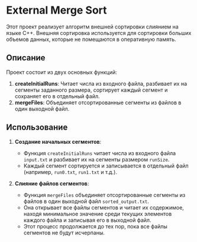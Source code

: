 # External Merge Sort

Этот проект реализует алгоритм внешней сортировки слиянием на языке C++. Внешняя сортировка используется для сортировки больших объемов данных, которые не помещаются в оперативную память.

## Описание

Проект состоит из двух основных функций:
1. **createInitialRuns**: Читает числа из входного файла, разбивает их на сегменты заданного размера, сортирует каждый сегмент и сохраняет его в отдельный файл.
2. **mergeFiles**: Объединяет отсортированные сегменты из файлов в один выходной файл.

## Использование

1. **Создание начальных сегментов**:
   - Функция `createInitialRuns` читает числа из входного файла `input.txt` и разбивает их на сегменты размером `runSize`.
   - Каждый сегмент сортируется и записывается в отдельный файл (например, `run0.txt`, `run1.txt` и т.д.).

2. **Слияние файлов сегментов**:
   - Функция `mergeFiles` объединяет отсортированные сегменты из файлов в один выходной файл `sorted_output.txt`.
   - Она открывает все файлы сегментов и читает их содержимое, находя минимальное значение среди текущих элементов каждого файла и записывая его в выходной файл.
   - Этот процесс продолжается до тех пор, пока все файлы сегментов не будут исчерпаны.
